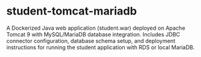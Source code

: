 # student-tomcat-mariadb
A Dockerized Java web application (student.war) deployed on Apache Tomcat 9 with MySQL/MariaDB database integration.  Includes JDBC connector configuration, database schema setup, and deployment instructions for running the student application  with RDS or local MariaDB.
